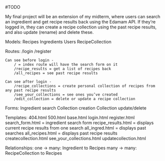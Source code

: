 #TODO
 

My final project will be an extension of my midterm, where users can search an ingredient and get recipe results back using the Edamam API. If they’re logged in, they can create a recipe collection using the past recipe results, and also update (rename) and delete these. 

Models:
	Recipes
	Ingredients
	Users
	RecipeCollection

Routes: 
	/login 
	/register

	Can see before login -
		/ = index route will have the search form on it
		/recipe_results = get a list of recipes back 
		/all_recipes = see past recipe results 
	
	Can see after login -
		/recipe_collections = create personal collection of recipes from any past recipe results
		/see_your_collections = see ones you’ve created 
		/edit_collection = delete or update a recipe collection

Forms:
	Ingredient search 
	Collection creation 
	Collection update/delete

Templates:
	404.html
	500.html
	base.html
	login.html
	register.html
	search_form.html = ingredient search form
	recipe_results.html = displays current recipe results from one search
	all_ingred.html = displays past searches
	all_recipes.html = displays past recipe results
	createcollection.html 
	see_your_collections.html 
	updatecollection.html

Relationships:
	one -> many: Ingredient to Recipes
	many -> many: RecipeCollection to Recipes
